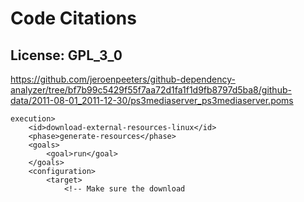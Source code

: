 # Code Citations

## License: GPL_3_0
https://github.com/jeroenpeeters/github-dependency-analyzer/tree/bf7b99c5429f55f7aa72d1fa1f1d9fb8797d5ba8/github-data/2011-08-01_2011-12-30/ps3mediaserver_ps3mediaserver.poms

```
execution>
    <id>download-external-resources-linux</id>
    <phase>generate-resources</phase>
    <goals>
        <goal>run</goal>
    </goals>
    <configuration>
        <target>
            <!-- Make sure the download
```

